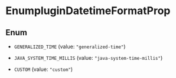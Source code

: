 

# EnumpluginDatetimeFormatProp

## Enum


* `GENERALIZED_TIME` (value: `"generalized-time"`)

* `JAVA_SYSTEM_TIME_MILLIS` (value: `"java-system-time-millis"`)

* `CUSTOM` (value: `"custom"`)



